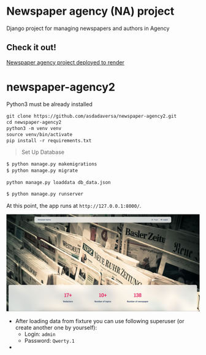 # Newspaper agency (NA) project

Django project for managing newspapers and authors in Agency

## Check it out!

[Newspaper agency project deployed to render](https://newspaper-agency-1mwc.onrender.com/) 

# newspaper-agency2

Python3 must be already installed

```shell
git clone https://github.com/asdadaversa/newspaper-agency2.git
cd newspaper-agency2
python3 -m venv venv
source venv/bin/activate
pip install -r requirements.txt
```
> Set Up Database
```bash
$ python manage.py makemigrations
$ python manage.py migrate
```

`python manage.py loaddata db_data.json`

```bash
$ python manage.py runserver
```

At this point, the app runs at `http://127.0.0.1:8000/`.

![](demo.png)



- After loading data from fixture you can use following superuser (or create another one by yourself):
  - Login: `admin`
  - Password: `Qwerty.1`
- 
